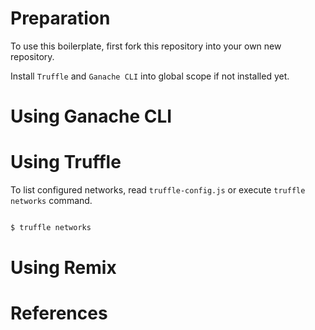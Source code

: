 Preparation
====

To use this boilerplate, first fork this repository into your own new repository.




Install `Truffle` and `Ganache CLI` into global scope if not installed yet.


Using Ganache CLI
====



Using Truffle
====



To list configured networks, read `truffle-config.js` or execute `truffle networks` command.

````bash

$ truffle networks

````

Using Remix
====



References
====

